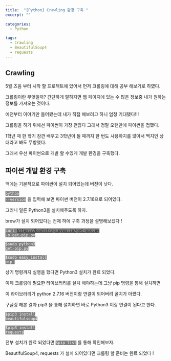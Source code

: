 ```yaml
---
title:  "[Python] Crawling 환경 구축 "
excerpt: ""

categories:
  - Python

tags:
  - Crawling
  - BeautifulSoup4
  - requests
---
```


## Crawling

5월 즈음 부터 시작 할 프로젝트에 있어서 먼저 크롤링에 대해 공부 해보기로 하였다.

크롤링이란 무엇일까? 간단하게 말하자면 웹 페이지에 있는 수 많은 정보중 내가 원하는 정보를 가져오는 것이다.

예전부터 이야기만 들어봤는데 내가 직접 해보려고 하니 엄청 기대됐다!!!

크롤링을 하기 위해선 파이썬이 가장 괜찮다 그래서 정말 오랜만에 파이썬을 접했다.

1학년 때 한 학기 잠깐 배우고 3학년이 될 때까지 한 번도 사용하지를 않아서 백지인 상태라고 봐도 무방했다.

그래서 우선 파이썬으로 개발 할 수있게 개발 환경을 구축했다.

## 파이썬 개발 환경 구축

맥에는 기본적으로 파이썬이 설치 되어있는데 버전이 낮다.

<code style="background-color:gray; color: white">python --version</code> 을 입력해 보면 파이썬 버전이 2.7.16으로 되어있다.

그러니 얼른 Python3을 설치해주도록 하자.

brew가 설치 되어있다는 전제 하에 구축 과정을 설명해보겠다 !

<code style="background-color:gray; color: white">curl https://bootstrap.pypa.io/get-pip.py -o get-pip.py</code> 

<code style="background-color:gray; color: white">$sudo python3 get-pip.py</code> 

<code style="background-color:gray; color: white">$sudo easy_install pip </code>

상기 명령까지 실행을 했다면 Python3 설치가 완료 되었다.

이제 크롤링에 필요한 라이브러리를 설치 해야하는데 그냥 pip 명령을 통해 설치하면

이 라이브러리가 python 2.7.16 버전이랑 연결이 되어버려 골치가 아팠다.

구글링 해본 결과 pip3 을 통해 설치하면 바로 Python3 이랑 연결이 된다고 한다.

<code style="background-color:gray; color: white">$pip3 install beautifulsoup4</code>

<code style="background-color:gray; color: white">$pip3 install requests</code>

전부 설치가 완료 되었다면 <code style="background-color:gray; color: white">$pip list</code> 를 통해 확인해보자.

BeautifulSoup4, requests 가 설치 되어있다면 크롤링 할 준비는 완료 되었다 !